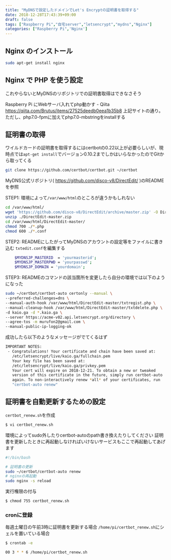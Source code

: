 ```yaml
---
title: "MyDNSで設定したドメインでLet's Encryptの証明書を取得する"
date: 2018-12-28T17:43:39+09:00
draft: false
tags: ["Raspberry Pi","自宅server","letsencrypt","mydns","Nginx"]
categories: ["Raspberry Pi",'Nginx']
---
```



## Nginx のインストール
```bash
sudo apt-get install nginx
```

## Nginx で PHP を使う設定
これやらないとMyDNSのリポジトリでの証明書取得はできなさそう

Raspberry Pi にWebサーバ入れてphp動かす - Qiita
https://qiita.com/Brutus/items/27525deedb0eea1b35b8
上記サイトの通り。ただし、php7.0-fpmに加えてphp7.0-mbstringをinstallする



## 証明書の取得

ワイルドカードの証明書を取得するにはcertbotの0.22以上が必要らしいが、現時点では`apt-get install`でバージョン0.10.2までしかはいらなかったのでGitから取ってくる

```bash
git clone https://github.com/certbot/certbot.git ~/certbot
```

MyDNS公式リポジトリ( https://github.com/disco-v8/DirectEdit/ )のREADMEを参照

STEP1:
環境によって`/var/www/html`のところが違うかもしれない
```bash
cd /var/www/html/
wget 'https://github.com/disco-v8/DirectEdit/archive/master.zip' -O DirectEdit-master.zip
unzip ./DirectEdit-master.zip
cd /var/www/html/DirectEdit-master/
chmod 700 ./*.php
chmod 600 ./*.conf
```

STEP2:
READMEにしたがってMyDNSのアカウントの設定等をファイルに書き込む
`txtedit.conf`を編集する
```bash
    $MYDNSJP_MASTERID  = 'yourmasterid';
    $MYDNSJP_MASTERPWD = 'yourpasswd';
    $MYDNSJP_DOMAIN = 'yourdomain';
```

STEP3:
READMEのコマンドの該当箇所を変更したら自分の環境では以下のようになった
```bash
sudo ~/certbot/certbot-auto certonly --manual \
--preferred-challenges=dns \
--manual-auth-hook /var/www/html/DirectEdit-master/txtregist.php \
--manual-cleanup-hook /var/www/html/DirectEdit-master/txtdelete.php \
-d kaio.ga -d *.kaio.ga \
--server https://acme-v02.api.letsencrypt.org/directory \
--agree-tos -m murufon2@gmail.com \
--manual-public-ip-logging-ok
```

成功したら以下のようなメッセージがでてくるはず
```bash
IMPORTANT NOTES:
 - Congratulations! Your certificate and chain have been saved at:
   /etc/letsencrypt/live/kaio.ga/fullchain.pem
   Your key file has been saved at:
   /etc/letsencrypt/live/kaio.ga/privkey.pem
   Your cert will expire on 2018-12-21. To obtain a new or tweaked
   version of this certificate in the future, simply run certbot-auto
   again. To non-interactively renew *all* of your certificates, run
   "certbot-auto renew"
 ```
 
## 証明書を自動更新するための設定
 `certbot_renew.sh`を作成
```bash
$ vi certbot_renew.sh
```

環境によってsudo外したりcertbot-autoのpath書き換えたりしてください
証明書を更新したときに再起動しなければいけないサービスもここで再起動してあげます
```bash:certbot_renew.sh
#!/bin/bash

# 証明書の更新
sudo ~/certbot/certbot-auto renew
# nginxの再起動
sudo nginx -s reload
```

実行権限の付与

```bash
$ chmod 755 certbot_renew.sh
```

### cronに登録
毎週土曜日の午前3時に証明書を更新する場合
`/home/pi/certbot_renew.sh`にシェルを置いている場合
```bash
$ crontab -e

00 3 * * 6 /home/pi/certbot_renew.sh
```